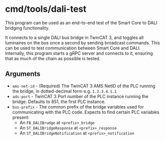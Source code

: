 # cmd/tools/dali-test

This program can be used as an end-to-end test of the Smart Core to DALI bridging functionality.

It connects to a single DALI bus bridge in TwinCAT 3, and toggles all luminaires on the bus once a second
by sending broadcast commands. This can be used to test communication between Smart Core and DALI.
Internally, this program starts a gRPC server and connects to it, ensuring that as much of the chain
as possible is tested.

## Arguments
  - `ams-net-id` - (Required) The TwinCAT 3 AMS NetID of the PLC running the bridge, in dotted-decimal form
    e.g. `1.2.3.4.1.1`
  - `ads-port` - TwinCAT 3 Port number of the PLC instance running the bridge. Defaults to 851, the first PLC instance.
  - `bus-prefix` - The common prefix of the bridge variables used for communicating with the PLC code. Expects to find
     certain PLC variables present:
    - An `FB_DALIBrudge` at `<prefix>_bridge`
    - An `ST_DALIBridgeResponse` at `<prefix>_response`
    - An `ST_DALIBridgeNotification` at `<prefix>_notification`